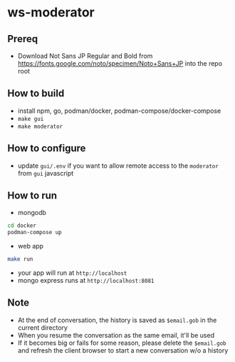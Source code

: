 # ws-moderator

## Prereq

* Download Not Sans JP Regular and Bold from <https://fonts.google.com/noto/specimen/Noto+Sans+JP> into the repo root

## How to build

* install npm, go, podman/docker, podman-compose/docker-compose
* `make gui`
* `make moderator`

## How to configure

* update `gui/.env` if you want to allow remote access to the `moderator` from `gui` javascript

## How to run

* mongodb

```sh
cd docker
podman-compose up
```

* web app

```sh
make run
```

* your app will run at `http://localhost`
* mongo express runs at `http://localhost:8081`

## Note

* At the end of conversation, the history is saved as `$email.gob` in the current directory
* When you resume the conversation as the same email, it'll be used
* If it becomes big or fails for some reason, please delete the `$email.gob` and refresh the client browser to start a new conversation w/o a history
